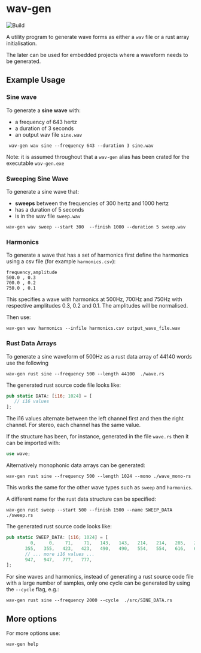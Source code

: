 # wav-gen

![Build](https://github.com/adoble/wav-gen/actions/workflows/build.yml/badge.svg?event=push)

A utility program to generate wave forms as either a `wav` file or a rust array initialisation.

The later can be used for embedded projects where a waveform needs to be generated.


## Example Usage

### Sine wave

To generate a **sine wave** with:
- a frequency of 643 hertz
- a duration of 3 seconds
- an output wav file `sine.wav`


```console
 wav-gen wav sine --frequency 643 --duration 3 sine.wav
```
Note: it is assumed throughout that a `wav-gen` alias has been crated for the executable `wav-gen.exe`

### Sweeping Sine Wave

To generate a sine wave that:
- **sweeps** between the frequencies of 300 hertz and 1000 hertz
- has a duration of 5 seconds
- is in the wav file `sweep.wav`

```console
wav-gen wav sweep --start 300  --finish 1000 --duration 5 sweep.wav
```
### Harmonics

To generate a wave that has a set of harmonics first define the harmonics using a csv file (for example `harmonics.csv`):

```
frequency,amplitude
500.0 , 0.3
700.0 , 0.2
750.0 , 0.1
```
This specifies a wave with harmonics at 500Hz, 700Hz and 750Hz with respective amplitudes 0.3, 0.2 and 0.1.
The amplitudes will be normalised.

Then use:

```console
wav-gen wav harmonics --infile harmonics.csv output_wave_file.wav
```
### Rust Data Arrays

To generate a sine waveform of 500Hz as a rust data array of 44140 words use the following

```console
wav-gen rust sine --frequency 500 --length 44100  ./wave.rs
```

The generated rust source code file looks like:

```rust
pub static DATA: [i16; 1024] = [
   // i16 values
];
```
The i16 values alternate between the left channel first and then the right channel. For stereo, each channel has the same value.

If the structure has been, for instance, generated in the file `wave.rs` then it can be imported with:

```rust
use wave;
```


Alternatively monophonic data arrays can be generated:

```console
wav-gen rust sine --frequency 500 --length 1024 --mono ./wave_mono-rs
```

This works the same for the other wave types such as `sweep` and `harmonics`.

A different name for the rust data structure can be specified:
```console
wav-gen rust sweep --start 500 --finish 1500 --name SWEEP_DATA ./sweep.rs
```

The generated rust source code looks like:

```rust
pub static SWEEP_DATA: [i16; 1024] = [
         0,     0,    71,    71,   143,   143,   214,   214,   285,   285,
       355,   355,   423,   423,   490,   490,   554,   554,   616,   616,
       // ... more i16 values ...
       947,   947,   777,   777,
];
```

For sine waves and harmonics, instead of generating a rust source code file with a large number of samples, only one cycle can be generated
by using the `--cycle` flag, e.g.:


```console
wav-gen rust sine --frequency 2000 --cycle  ./src/SINE_DATA.rs
```

## More options
For more options use:

```console
wav-gen help
```
